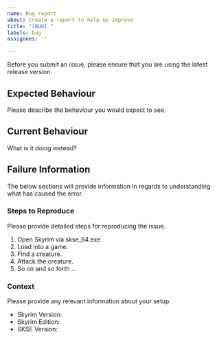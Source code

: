 ```yaml
---
name: Bug report
about: Create a report to help us improve
title: "[BUG] "
labels: bug
assignees: ''

---
```


Before you submit an issue, please ensure that you are using the latest release version.

## Expected Behaviour

Please describe the behaviour you would expect to see.

## Current Behaviour

What is it doing instead?

## Failure Information

The below sections will provide information in regards to understanding what has caused the error.

### Steps to Reproduce

Please provide detailed steps for reproducing the issue.

1. Open Skyrim via skse_64.exe
2. Load into a game.
3. Find a creature.
4. Attack the creature.
5. So on and so forth ...

### Context

Please provide any relevant information about your setup.

* Skyrim Version:
* Skyrim Edition:
* SKSE Version:
